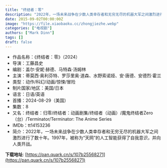 ```yaml
---
title: "终结者：零"
description: "2022年，一场未来战争在少数人类幸存者和无穷无尽的机器大军之间激烈进行了数十年。1997年，被称为“天网”的人工智能获得了自我意识，并向人类开战。"
date: 2015-09-02T00:00:00Z
image: "https://file.xiaobaoku.cc/zhongjiezhe.webp"
categories: ["电视剧"]
authors: ["Mark Dinn"]
tags: []
draft: false
---
```


- 作品名称：《终结者：零》（2024）
- 导演：工藤昌史
- 编剧：盖尔·安妮·赫德、马特森·汤姆林
- 主演：蒂莫西·奥利芬特、罗莎里奥·道森、水野索诺娅、安·唐德、安德烈·霍兰
- 类型：动作/科幻/动画/惊悚/冒险
- 制片国家/地区：美国/日本
- 语言：日语/英语
- 首播：2024-08-29（美国）
- 集数：8
- 又名：终结者：归零/终结者：动画剧集/终结者（动画）/魔鬼终结者Zero（台）/Terminator/Terminator: The Anime Series
- IMDb：tt14153236 
- 简介：2022年，一场未来战争在少数人类幸存者和无穷无尽的机器大军之间激烈进行了数十年。1997年，被称为“天网”的人工智能获得了自我意识，并向人类开战。

**下载地址**: [https://pan.quark.cn/s/107b25568271](https://pan.quark.cn/s/107b25568271)


